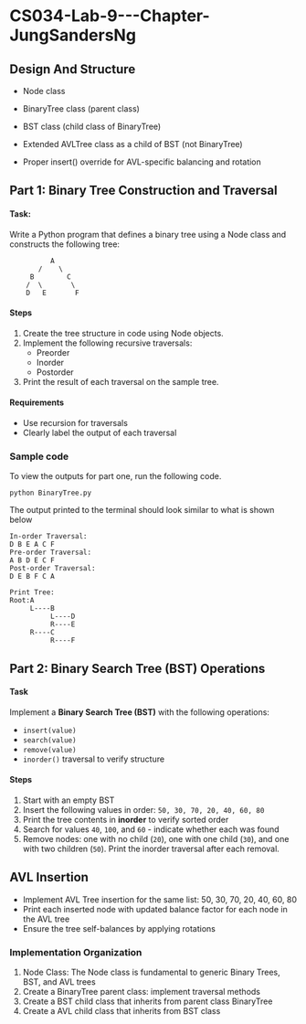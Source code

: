 # CS034-Lab-9---Chapter-JungSandersNg

## Design And Structure

- Node class

- BinaryTree class (parent class)

- BST class (child class of BinaryTree)

- Extended AVLTree class as a child of BST (not BinaryTree)

- Proper insert() override for AVL-specific balancing and rotation



## Part 1: Binary Tree Construction and Traversal
#### Task:
Write a Python program that defines a binary tree using a Node class and constructs the
following tree:
```text
          A
       /    \
     B        C
    /  \       \
    D   E       F
```
#### Steps
1. Create the tree structure in code using Node objects.
2. Implement the following recursive traversals:
    - Preorder
    - Inorder
    - Postorder
3. Print the result of each traversal on the sample tree.
#### Requirements
- Use recursion for traversals
- Clearly label the output of each traversal
### Sample code
To view the outputs for part one, run the following code.
```shell
python BinaryTree.py
```
The output printed to the terminal should look similar to what is shown below
```text
In-order Traversal:
D B E A C F 
Pre-order Traversal:
A B D E C F 
Post-order Traversal:
D E B F C A 

Print Tree:
Root:A
     L----B
          L----D
          R----E
     R----C
          R----F
```

## Part 2: Binary Search Tree (BST) Operations
#### Task
Implement a **Binary Search Tree (BST)** with the following operations:
- `insert(value)`
- `search(value)`
- `remove(value)`
- `inorder()` traversal to verify structure
#### Steps
1. Start with an empty BST
2. Insert the following values in order: `50, 30, 70, 20, 40, 60, 80`
3. Print the tree contents in **inorder** to verify sorted order
4. Search for values `40`, `100`, and `60` - indicate whether each was found
5. Remove nodes: one with no child (`20`), one with one child (`30`), and one with two children (`50`). Print the inorder traversal after each removal.

## AVL Insertion
- Implement AVL Tree insertion for the same list: 50, 30, 70, 20, 40, 60, 80
- Print each inserted node with updated balance factor for each node in the AVL tree
- Ensure the tree self-balances by applying rotations


### Implementation Organization
1. Node Class: The Node class is fundamental to generic Binary Trees, BST, and AVL trees
2. Create a BinaryTree parent class: implement traversal methods
3. Create a BST child class that inherits from parent class BinaryTree
4. Create a AVL child class that inherits from BST class
